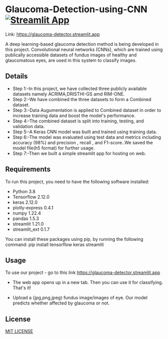 # Glaucoma-Detection-using-CNN [![Streamlit App](https://static.streamlit.io/badges/streamlit_badge_black_white.svg)](https://glaucoma-detector.streamlit.app)

Link: https://glaucoma-detector.streamlit.app

A deep learning-based glaucoma detection method is being developed in this project. Convolutional neural networks (CNNs), which are trained using publically accessible datasets of fundus images of healthy and glaucomatous eyes, are used in this system to classify images.

## Details
* Step 1:-In this project, we have collected three publicly available datasets namely ACRIMA,DRISTHI-GS amd RIM-ONE.
* Step 2:-We have combined the three datasets to form a Combined dataset.
* Step 3:-Data Augumentation is applied to Combined dataset in order to increase training data and boost the model's performance.
* Step 4:-The combined dataset is split into training, testing, and validation data.
* Step 5:-A Keras CNN model was built and trained using training data.
* Step 6:-The model was evaluated using test data and metrics including accuracy (98%) and precision , recall , and F1-score..We saved the model file(h5 format) for further usage.
* Step 7:-Then we built a simple streamlit app for hosting on web.

## Requirements
To run this project, you need to have the following software installed:
* Python 3.8
* Tensorflow 2.12.0
* keras 2.12.0
* plotly-express 0.4.1
* numpy 1.22.4
* pandas 1.5.3
* streamlit 1.21.0
* streamlit_ext 0.1.7

You can install these packages using pip, by running the following command:
pip install tensorflow keras streamlit 

## Usage
To use our project - go to this link https://glaucoma-detector.streamlit.app

* The web app opens up in a new tab. Then you can use it for classifying. That's it!

* Upload a (jpg,png,jpeg) fundus image/images of eye. Our model predicts whether affected by glaucoma or not.

## License
[MIT LICENSE](https://github.com/SaiHitesh16/Glaucoma-Detection-using-CNN/blob/main/LICENSE)

